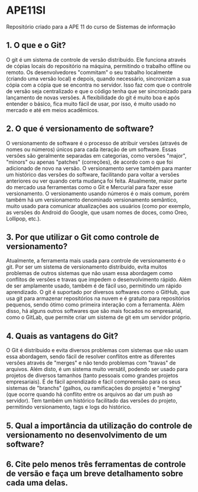 # APE11SI
Repositório criado para a APE 11 do curso de Sistemas de informação

## 1. O que e o Git?

O git é um sistema de controle de versão distribuido. Ele funciona através de cópias locais do repositório na máquina, permitindo o trabalho offline ou remoto. Os desenvolvedores "commitam" o seu trabalho localmente (criando uma versão local) e depois, quando necessário, sincronizam a sua cópia com a cópia que se encontra no servidor. Isso faz com que o controle de versão seja centralizado e que o código tenha que ser sincronizado para lançamento de novas versões.
A flexibilidade do git é muito boa e após entender o básico, fica muito fácil de usar, por isso, é muito usado no mercado e até em meios acadêmicos.

## 2. O que é versionamento de software?
O versionamento de software é o processo de atribuir versões (através de nomes ou números) únicos para cada iteração de um software. Essas versões são geralmente separadas em categorias, como versões "major", "minors" ou apenas "patches" (correções), de acordo com o que foi adicionado de novo na versão. O versionamento serve também para manter um histórico das versões do software, facilitando para voltar a versões anteriores ou ver quando certa mudança foi feita. Atualmente, maior parte do mercado usa ferramentas como o Git e Mercurial para fazer esse versionamento. O versionamento usando números é o mais comum, porém também há um versionamento denominado versionamento semântico, muito usado para comunicar atualizações aos usuários (como por exemplo, as versões do Android do Google, que usam nomes de doces, como Oreo, Lollipop, etc.).

## 3. Por que utilizar o Git como controle de versionamento?
Atualmente, a ferramenta mais usada para controle de versionamento é o git. Por ser um sistema de versionamento distribuido, evita muitos problemas de outros sistemas que não usam essa abordagem como conflitos de versões e travas que impedem o desenvolvimento rápido. Além de ser amplamente usado, também é de fácil uso, permitindo um rápido aprendizado. O git é suportado por diversos softwares como o GitHub, que usa git para armazenar repositórios na nuvem e é gratuito para repositórios pequenos, sendo ótimo como primeira interação com a ferramenta. Além disso, há alguns outros softwares que são mais focados no empresarial, como o GitLab, que permite criar um sistema de git em um servidor próprio.

## 4. Quais as vantagens do Git?
O Git é distribuido e evita diversos problemas com sistemas que não usam essa abordagem, sendo fácil de resolver conflitos entre as diferentes versões através de "merges" e não tendo problemas com "travas" de arquivos.
Além disto, é um sistema muito versátil, podendo ser usado para projetos de diversos tamanhos (tanto pessoais como grandes projetos empresariais). É de fácil aprendizado e fácil compreensão para os seus sistemas de "branchs" (galhos, ou ramificações do projeto) e "merging" (que ocorre quando há conflito entre os arquivos ao dar um push ao servidor). Tem também um histórico facilitado das versões do projeto, permitindo versionamento, tags e logs do histórico.
## 5. Qual a importância da utilização do controle de versionamento no desenvolvimento de um software?

## 6. Cite pelo menos três ferramentas de controle de versão e faça um breve detalhamento sobre cada uma delas.
